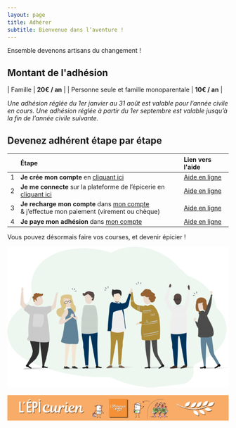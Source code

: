 ```yaml
---
layout: page
title: Adhérer
subtitle: Bienvenue dans l’aventure !
---
```


Ensemble devenons artisans du changement !

## Montant de l'adhésion

| Famille | **20€ / an** |
| Personne seule et famille monoparentale | **10€ / an** |

*Une adhésion réglée du 1er janvier au 31 août est valable pour l’année civile en cours. Une adhésion réglée à partir du 1er septembre est valable jusqu’à la fin de l’année civile suivante.*

## Devenez adhérent étape par étape

|   | Étape | Lien vers l'aide |
| :--- |:--- | :--- |
| 1 | **Je crée mon compte** en [cliquant ici](https://monepi.fr/adherer.php?idsite=198) | [Aide en ligne](http://wiki.monepi.fr/doku.php?id=inscription_de_l_adherent) |
| 2	| **Je me connecte** sur la plateforme de l’épicerie en [cliquant ici](https://monepi.fr/homeMonEpi.php?nomurlsite=epicurien) | [Aide en ligne](http://wiki.monepi.fr/doku.php?id=inscription_de_l_adherent) |
| 3	| **Je recharge mon compte** dans [mon compte](https://monepi.fr/boutique/compte/) <br> & j’effectue mon paiement (virement ou chèque) | [Aide en ligne](http://wiki.monepi.fr/doku.php?id=recharger_le_solde_d_un_compte_adherent) |
| 4	| **Je paye mon adhésion** dans [mon compte](https://monepi.fr/boutique/compte/) | [Aide en ligne](http://wiki.monepi.fr/doku.php?id=payer_l_adhesion_en_ligne) |

Vous pouvez désormais faire vos courses, et devenir épicier !

![C'est parti](/assets/img/check-hands-768x488.png)

[![Se retrouver](/assets/img/Haut-de-site-epicurien-3.png)](https://www.monepi.fr/homeMonEpi.php?nomurlsite=epicurien)